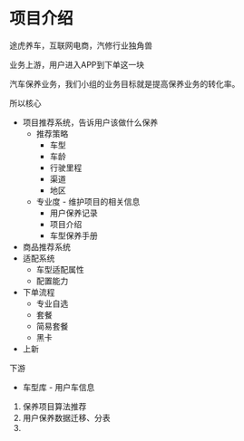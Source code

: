 # 项目介绍

途虎养车，互联网电商，汽修行业独角兽



业务上游，用户进入APP到下单这一块



汽车保养业务，我们小组的业务目标就是提高保养业务的转化率。

所以核心

- 项目推荐系统，告诉用户该做什么保养
  - 推荐策略
    - 车型
    - 车龄
    - 行驶里程
    - 渠道
    - 地区
  - 专业度 - 维护项目的相关信息
    - 用户保养记录
    - 项目介绍
    - 车型保养手册
- 商品推荐系统
- 适配系统
  - 车型适配属性
  - 配置能力
- 下单流程
  - 专业自选
  - 套餐
  - 简易套餐
  - 黑卡
- 上新



下游

- 车型库 - 用户车信息



1. 保养项目算法推荐
2. 用户保养数据迁移、分表
3. 
